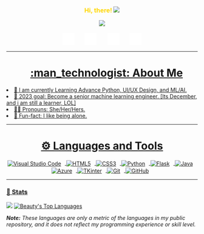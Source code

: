<h3 align="center">
  <span style="color:#FFD700">Hi, there!</span>
  <img src="https://media.giphy.com/media/hvRJCLFzcasrR4ia7z/giphy.gif" width="28">
</h3>

<p align="center">
  <a href="https://github.com/mzbhewtee/readme-typing-svg"><img src="https://readme-typing-svg.herokuapp.com?duration=7017&color=FFD700&background=FF532B00&height=60&lines=I'm+Beauty+Ikudehinbu;Machine+Learning+and+AI+Engineer;UI%2FUX+and+Graphics+designer;Web+Developer"></a>
</p>

<p align="center">
  <a href="https://linkedin.com/beauty-ikudehinbu"><img width="32px" alt="LinkedIn" title="Linkedin" src="images/linkedin.png"/></a>
  &#8287;&#8287;&#8287;&#8287;&#8287;
  <a href="https://twitter.com/ikudehinbu_"><img width="32px" alt="Twitter" title="Twitter" src="images/twitter.png"/></a>
  &#8287;&#8287;&#8287;&#8287;&#8287;
  <a href="https://www.instagram.com/mz_bhewtee/" target="blank_"><img width="32px" alt="Instagram" title="Instagram" src="images/instagram.png"/></a>
  &#8287;&#8287;&#8287;&#8287;&#8287;
  <a href="mailto:abimbolaikus@gmail.com?"><img width="32px" alt="Gmail" title="Gmail" src="images/gmail.png">
</p>

---

<ol align="center"><h1>:man_technologist: About Me</h1></ol>
<li align="left">📖 I am currently Learning Advance Python, UI/UX Design, and ML/AI.</li>
<li align="left">🌠 2023 goal: Become a senior machine learning engineer. [Its December, and i am still a learner, LOL]</li>
<li align="left">🧑🏿 Pronouns: She/Her/Hers.</li>
<li align="left">🎈 Fun-fact: I like being alone.</li>


---

<h1 align="center"> ⚙️ Languages and Tools</h1>
<p align="center">
<img align="center" alt="Visual Studio Code" width="36px" src="https://cdn.jsdelivr.net/gh/devicons/devicon/icons/vscode/vscode-original.svg" style="padding-right:10px;" />
<img align="center" alt="HTML5" width="36px" src="https://cdn.jsdelivr.net/gh/devicons/devicon/icons/html5/html5-original.svg" style="padding-right:10px;" />
<img align="center" alt="CSS3" width="36px" src="https://cdn.jsdelivr.net/gh/devicons/devicon/icons/css3/css3-original.svg" style="padding-right:10px;" />
<img align="center" alt="Python" width="36px" src="https://cdn.jsdelivr.net/gh/devicons/devicon/icons/python/python-original.svg" style="padding-right:10px;" />
<img align="center" alt="Flask" width="36px" src="https://cdn.jsdelivr.net/gh/devicons/devicon/icons/flask/flask-original.svg" style="padding-right:10px;" />
<img align="center" alt="Java" width="36px" src="https://cdn.jsdelivr.net/gh/devicons/devicon/icons/java/java-original.svg" style="padding-right:10px;" />
<img align="center" alt="Azure" width="36px" src="https://cdn.jsdelivr.net/gh/devicons/devicon/icons/azure/azure-original.svg" style="padding-right:10px;" />
<img align="center" alt="TKinter" width="36px" src="https://cdn.jsdelivr.net/gh/devicons/devicon/icons/mysql/mysql-plain.svg" style="padding-right:10px;" />
<img align="center" alt="Git" width="36px" src="https://cdn.jsdelivr.net/gh/devicons/devicon/icons/git/git-original.svg" style="padding-right:10px;" />
<img align="center" alt="GitHub" width="36px" src="https://user-images.githubusercontent.com/3369400/139447912-e0f43f33-6d9f-45f8-be46-2df5bbc91289.png" style="padding-right:10px;" />
</p>

---
### 🧮 Stats

<a href="https://git.io/streak-stats"><img src="https://github-readme-streak-stats.herokuapp.com?user=mzbhewtee&theme=shades-of-purple&hide_border=true" height="192px"></a>
<a href="https://github.com/mzbhewtee/github-readme-stats"><img alt="Beauty's Top Languages" src="https://github-readme-stats.vercel.app/api/top-langs/?username=mzbhewtee&langs_count=8&layout=compact&theme=shades-of-purple&hide_border=true&bg_color&title_color=FFD700&icon_color=F8D866&hide=Jupyter%20Notebook" height="192px"/></a>
<br/>


<i><b>Note:</b> These languages are only a metric of the languages in my public repository, and it does not reflect my programming experience or skill level.</i>


